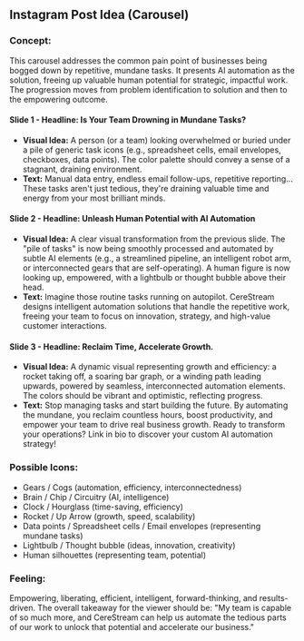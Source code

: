 ## Instagram Post Idea (Carousel)

### Concept:
This carousel addresses the common pain point of businesses being bogged down by repetitive, mundane tasks. It presents AI automation as the solution, freeing up valuable human potential for strategic, impactful work. The progression moves from problem identification to solution and then to the empowering outcome.

#### Slide 1 - **Headline: Is Your Team Drowning in Mundane Tasks?**
*   **Visual Idea:** A person (or a team) looking overwhelmed or buried under a pile of generic task icons (e.g., spreadsheet cells, email envelopes, checkboxes, data points). The color palette should convey a sense of a stagnant, draining environment.
*   **Text:** Manual data entry, endless email follow-ups, repetitive reporting... These tasks aren't just tedious, they're draining valuable time and energy from your most brilliant minds.

#### Slide 2 - **Headline: Unleash Human Potential with AI Automation**
*   **Visual Idea:** A clear visual transformation from the previous slide. The "pile of tasks" is now being smoothly processed and automated by subtle AI elements (e.g., a streamlined pipeline, an intelligent robot arm, or interconnected gears that are self-operating). A human figure is now looking up, empowered, with a lightbulb or thought bubble above their head.
*   **Text:** Imagine those routine tasks running on autopilot. CereStream designs intelligent automation solutions that handle the repetitive work, freeing your team to focus on innovation, strategy, and high-value customer interactions.

#### Slide 3 - **Headline: Reclaim Time, Accelerate Growth.**
*   **Visual Idea:** A dynamic visual representing growth and efficiency: a rocket taking off, a soaring bar graph, or a winding path leading upwards, powered by seamless, interconnected automation elements. The colors should be vibrant and optimistic, reflecting progress.
*   **Text:** Stop managing tasks and start building the future. By automating the mundane, you reclaim countless hours, boost productivity, and empower your team to drive real business growth. Ready to transform your operations? Link in bio to discover your custom AI automation strategy!

### Possible Icons:
*   Gears / Cogs (automation, efficiency, interconnectedness)
*   Brain / Chip / Circuitry (AI, intelligence)
*   Clock / Hourglass (time-saving, efficiency)
*   Rocket / Up Arrow (growth, speed, scalability)
*   Data points / Spreadsheet cells / Email envelopes (representing mundane tasks)
*   Lightbulb / Thought bubble (ideas, innovation, creativity)
*   Human silhouettes (representing team, potential)

### Feeling:
Empowering, liberating, efficient, intelligent, forward-thinking, and results-driven. The overall takeaway for the viewer should be: "My team is capable of so much more, and CereStream can help us automate the tedious parts of our work to unlock that potential and accelerate our business."